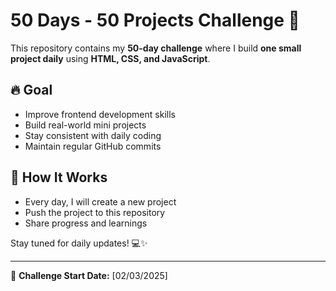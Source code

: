 # 50 Days - 50 Projects Challenge 🚀

This repository contains my **50-day challenge** where I build **one small project daily** using **HTML, CSS, and JavaScript**.  

## 🔥 Goal  
- Improve frontend development skills  
- Build real-world mini projects  
- Stay consistent with daily coding  
- Maintain regular GitHub commits  

## 📌 How It Works  
- Every day, I will create a new project  
- Push the project to this repository  
- Share progress and learnings  

Stay tuned for daily updates! 💻✨  

---
📅 **Challenge Start Date:** [02/03/2025]  
